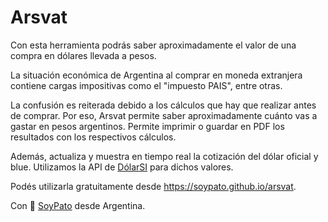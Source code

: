 # Arsvat
Con esta herramienta podrás saber aproximadamente el valor de una compra en dólares llevada a pesos.

La situación económica de Argentina al comprar en moneda extranjera contiene cargas impositivas como el "impuesto PAIS", entre otras.

La confusión es reiterada debido a los cálculos que hay que realizar antes de comprar. Por eso, Arsvat permite saber aproximadamente cuánto vas a gastar en pesos argentinos. Permite imprimir o guardar en PDF los resultados con los respectivos cálculos.

Además, actualiza y muestra en tiempo real la cotización del dólar oficial y blue. Utilizamos la API de [DólarSI](https://www.dolarsi.com/api/api.php?type=valoresprincipales "DólarSI") para dichos valores.

Podés utilizarla gratuitamente desde https://soypato.github.io/arsvat.

Con 💙 [SoyPato](https://soypato.github.io/ "SoyPato") desde Argentina.
